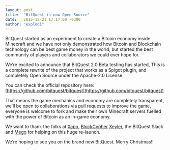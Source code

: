 ```yaml
---
layout: post
title:  "BitQuest is now Open Source"
date:   2015-12-21 17:17:00 -0300
author: "explodi"
---
```


BitQuest started as an experiment to create a Bitcoin economy inside Minecraft and we have not only demonstrated how Bitcoin and Blockchain technology can be best game money in the world, but started the best community of players and collaborators we could ever hope for.

We’re excited to announce that BitQuest 2.0 Beta testing has started, This is a complete rewrite of the project that works as a Spigot plugin, and completely Open Source under the Apache-2.0 License.

You can check the official repository here: [https://github.com/bitquest/bitquest](https://github.com/bitquest/bitquest)

That means the game mechanics and economy are completely transparent, we'll be open to collaborations via pull requests to improve the game, everyone is welcome to fork and make their own Minecraft servers fuelled with the power of Bitcoin as an in-game economy.

We want to thank the folks at [Xapo](http://xapo.com), [BlockCypher](http://blockcypher.com) [Xeyler](https://github.com/Xeyler), the BitQuest Slack and [Mego](http://mego.cl) for helping on this huge re-launch.

We’re hoping to see you on the brand new BitQuest.
Merry Christmas!!